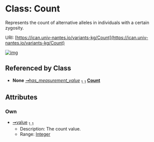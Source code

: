 
# Class: Count

Represents the count of alternative alleles in individuals with a certain zygosity.

URI: [https://ican.univ-nantes.io/variants-kg/Count](https://ican.univ-nantes.io/variants-kg/Count)


[![img](https://yuml.me/diagram/nofunky;dir:TB/class/[Zygosity]++-%20has_measurement_value%201..1>[Count&#124;value:integer],[Zygosity])](https://yuml.me/diagram/nofunky;dir:TB/class/[Zygosity]++-%20has_measurement_value%201..1>[Count&#124;value:integer],[Zygosity])

## Referenced by Class

 *  **None** *[➞has_measurement_value](zygosity__has_measurement_value.md)*  <sub>1..1</sub>  **[Count](Count.md)**

## Attributes


### Own

 * [➞value](count__value.md)  <sub>1..1</sub>
     * Description: The count value.
     * Range: [Integer](types/Integer.md)
